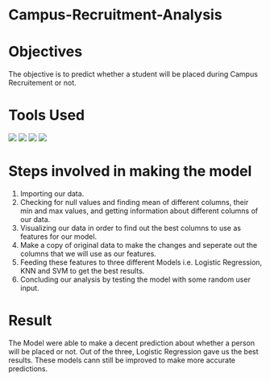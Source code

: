 # Campus-Recruitment-Analysis

# Objectives  
The objective is to predict whether a student will be placed during Campus Recruitement or not. <br>

# Tools Used
<img src="https://img.shields.io/badge/python%20-%2314354C.svg?&style=for-the-badge&logo=python&logoColor=white"/> <img src="https://img.shields.io/badge/pandas%20-%23150458.svg?&style=for-the-badge&logo=pandas&logoColor=white" /> <img src="https://img.shields.io/badge/Jupyter%20-%23F37626.svg?&style=for-the-badge&logo=Jupyter&logoColor=white" /> <img src="https://img.shields.io/badge/numpy%20-%23013243.svg?&style=for-the-badge&logo=numpy&logoColor=white" />


# Steps involved in making the model 
1) Importing our data. <br>
2) Checking for null values and finding mean of different columns, their min and max values, and getting information about different columns of our data.<br>
3) Visualizing our data in order to find out the best columns to use as features for our model. <br>
4) Make a copy of original data to make the changes and seperate out the columns that we will use as our features. <br>
5) Feeding these features to three different Models i.e. Logistic Regression, KNN and SVM to get the best results.<br>
6) Concluding our analysis by testing the model with some random user input.<br>

# Result  
The Model were able to make a decent prediction about whether a person will be placed or not. Out of the three, Logistic Regression gave us the best results. These models cann still be improved to make more accurate predictions. <br>
